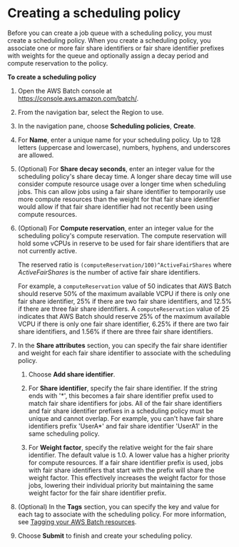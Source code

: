 # Creating a scheduling policy<a name="create-scheduling-policy"></a>

Before you can create a job queue with a scheduling policy, you must create a scheduling policy\. When you create a scheduling policy, you associate one or more fair share identifiers or fair share identifier prefixes with weights for the queue and optionally assign a decay period and compute reservation to the policy\.

**To create a scheduling policy**

1. Open the AWS Batch console at [https://console\.aws\.amazon\.com/batch/](https://console.aws.amazon.com/batch/)\.

1. From the navigation bar, select the Region to use\.

1. In the navigation pane, choose **Scheduling policies**, **Create**\.

1. For **Name**, enter a unique name for your scheduling policy\. Up to 128 letters \(uppercase and lowercase\), numbers, hyphens, and underscores are allowed\.

1. \(Optional\) For **Share decay seconds**, enter an integer value for the scheduling policy's share decay time\. A longer share decay time will use consider compute resource usage over a longer time when scheduling jobs\. This can allow jobs using a fair share identifier to temporarily use more compute resources than the weight for that fair share identifier would allow if that fair share identifier had not recently been using compute resources\.

1. \(Optional\) For **Compute reservation**, enter an integer value for the scheduling policy's compute reservation\. The compute reservation will hold some vCPUs in reserve to be used for fair share identifiers that are not currently active\.

   The reserved ratio is `(computeReservation/100)^ActiveFairShares` where *ActiveFairShares* is the number of active fair share identifiers\.

   For example, a `computeReservation` value of 50 indicates that AWS Batch should reserve 50% of the maximum available VCPU if there is only one fair share identifier, 25% if there are two fair share identifiers, and 12\.5% if there are three fair share identifiers\. A `computeReservation` value of 25 indicates that AWS Batch should reserve 25% of the maximum available VCPU if there is only one fair share identifier, 6\.25% if there are two fair share identifiers, and 1\.56% if there are three fair share identifiers\.

1. In the **Share attributes** section, you can specify the fair share identifier and weight for each fair share identifier to associate with the scheduling policy\.

   1. Choose **Add share identifier**\.

   1. For **Share identifier**, specify the fair share identifier\. If the string ends with '\*', this becomes a fair share identifier prefix used to match fair share identifiers for jobs\. All of the fair share identifiers and fair share identifier prefixes in a scheduling policy must be unique and cannot overlap\. For example, you can't have fair share identifiers prefix 'UserA\*' and fair share identifier 'UserA1' in the same scheduling policy\.

   1. For **Weight factor**, specify the relative weight for the fair share identifier\. The default value is 1\.0\. A lower value has a higher priority for compute resources\. If a fair share identifier prefix is used, jobs with fair share identifiers that start with the prefix will share the weight factor\. This effectively increases the weight factor for those jobs, lowering their individual priority but maintaining the same weight factor for the fair share identifier prefix\.

1. \(Optional\) In the **Tags** section, you can specify the key and value for each tag to associate with the scheduling policy\. For more information, see [Tagging your AWS Batch resources](using-tags.md)\.

1. Choose **Submit** to finish and create your scheduling policy\.